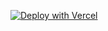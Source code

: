[![Deploy with Vercel](https://vercel.com/button)](https://vercel.com/new/deploy?repository-url=https%3A%2F%2Fgithub.com%2Fredevsorg%2Ftemplate&env=OST_GITHUB_ID,OST_GITHUB_SECRET,OST_TOKEN_SECRET,OST_REPO_SLUG,OST_REPO_OWNER,OST_CONTENT_PATH&envDescription=Redevs%20will%20provide%20you%20with%20all%20required%20information.)
